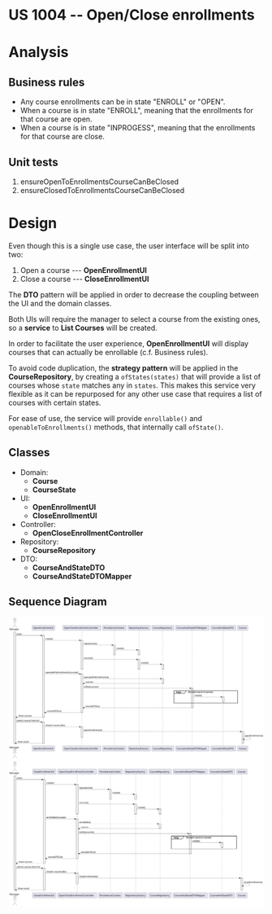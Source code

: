 US 1004 -- Open/Close enrollments
==============================

# Analysis

## Business rules

- Any course enrollments can be in state "ENROLL" or "OPEN".
- When a course is in state "ENROLL", meaning that the enrollments for that course are open.
- When a course is in state "INPROGESS", meaning that the enrollments for that course are close.

## Unit tests

1. ensureOpenToEnrollmentsCourseCanBeClosed
2. ensureClosedToEnrollmentsCourseCanBeClosed


# Design

Even though this is a single use case, the user interface will be split into two:

1. Open a course --- **OpenEnrollmentUI**
2. Close a course --- **CloseEnrollmentUI**

The **DTO** pattern will be applied in order to decrease the coupling between the UI and
the domain classes.

Both UIs will require the manager to select a course from the existing ones, so a **service**
to **List Courses** will be created.

In order to facilitate the user experience, **OpenEnrollmentUI** will display courses that
can actually be enrollable (c.f. Business rules).

To avoid code duplication, the **strategy pattern** will be applied in the **CourseRepository**,
by creating a `ofStates(states)` that will provide a list of courses whose `state` matches any
in `states`. This makes this service very flexible as it can be repurposed for any other use
case that requires a list of courses with certain states.

For ease of use, the service will provide `enrollable()` and `openableToEnrollments()` methods, that internally
call `ofState()`.

## Classes

- Domain:
    + **Course**
    + **CourseState**
- UI:
    + **OpenEnrollmentUI**
    + **CloseEnrollmentUI**
- Controller:
    + **OpenCloseEnrollmentController**
- Repository:
    + **CourseRepository**
- DTO:
    + **CourseAndStateDTO**
    + **CourseAndStateDTOMapper**


## Sequence Diagram

![diagram](./openEnrollmentSD.svg)
![diagram](./closeEnrollmentSD.svg)
